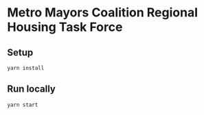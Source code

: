 # Metro Mayors Coalition Regional Housing Task Force

## Setup
`yarn install`

## Run locally
`yarn start`
